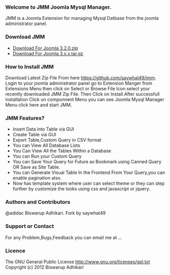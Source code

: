 ### Welcome to JMM Joomla Mysql Manager.

JMM is a Joomla Extension for managing Mysql Datbase from the joomla administrator panel.

### Download JMM

* [Download For Joomla 3.2.0.zip ](https://github.com/saywhat49/jmm/archive/j3.2.0.zip)
* [Download For Joomla 3.x.x.tar.gz ](https://github.com/saywhat49/jmm/archive/j3.2.0.tar.gz)

### How to Install JMM

Download Latest Zip File From here https://github.com/saywhat49/jmm. Login to your joomla administrator
panel go to Extension Manger from Extensions Menu then click on Select or Browse File Icon select your recently downloaded JMM Zip File. Then Click on Install.After successfull installation Click on componnent Menu you can see Joomla Mysql Manager Menu click here and start JMM. 


### JMM Features?

* Insert Data into Table via GUI
* Create Table via GUI
* Export Table,Custom Query in CSV format
* You can View All Database Lists
* You Can View All the Tables Within a Database
* You can Run your Custom Query
* You can Save Your Query for Future as Bookmark using Canned Query OR Save as Site Table.
* You can Generate Visual Table In the Frontend From Your Query,you can enable pagination also.
* Now has template system where user can select theme or they can step further by customize the looks using css and javascript or jquery.

### Authors and Contributors

@adidac Biswarup Adhikari.
Fork by saywhat49

### Support or Contact

For any Problem,Bugs,Feedback you can email me at ...

### Licence

The GNU General Public License
http://www.gnu.org/licenses/gpl.txt
Copyright (c) 2012 Biswarup Adhikari
